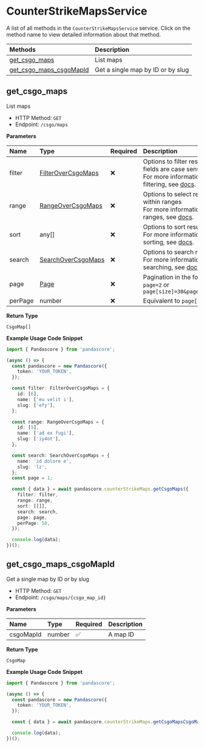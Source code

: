 # CounterStrikeMapsService

A list of all methods in the `CounterStrikeMapsService` service. Click on the method name to view detailed information about that method.

| Methods                                             | Description                       |
| :-------------------------------------------------- | :-------------------------------- |
| [get_csgo_maps](#get_csgo_maps)                     | List maps                         |
| [get_csgo_maps_csgoMapId](#get_csgo_maps_csgomapid) | Get a single map by ID or by slug |

## get_csgo_maps

List maps

- HTTP Method: `GET`
- Endpoint: `/csgo/maps`

**Parameters**

| Name    | Type                                                  | Required | Description                                                                                                                                         |
| :------ | :---------------------------------------------------- | :------- | :-------------------------------------------------------------------------------------------------------------------------------------------------- |
| filter  | [FilterOverCsgoMaps](../models/FilterOverCsgoMaps.md) | ❌       | Options to filter results. String fields are case sensitive <br/>For more information on filtering, see [docs](/docs/filtering-and-sorting#filter). |
| range   | [RangeOverCsgoMaps](../models/RangeOverCsgoMaps.md)   | ❌       | Options to select results within ranges <br/>For more information on ranges, see [docs](/docs/filtering-and-sorting#range).                         |
| sort    | any[]                                                 | ❌       | Options to sort results <br/>For more information on sorting, see [docs](/docs/filtering-and-sorting#sort).                                         |
| search  | [SearchOverCsgoMaps](../models/SearchOverCsgoMaps.md) | ❌       | Options to search results <br/>For more information on searching, see [docs](/docs/filtering-and-sorting#search).                                   |
| page    | [Page](../models/Page.md)                             | ❌       | Pagination in the form of `page=2` or `page[size]=30&page[number]=2`                                                                                |
| perPage | number                                                | ❌       | Equivalent to `page[size]`                                                                                                                          |

**Return Type**

`CsgoMap[]`

**Example Usage Code Snippet**

```typescript
import { Pandascore } from 'pandascore';

(async () => {
  const pandascore = new Pandascore({
    token: 'YOUR_TOKEN',
  });

  const filter: FilterOverCsgoMaps = {
    id: [6],
    name: ['eu velit i'],
    slug: ['efy'],
  };

  const range: RangeOverCsgoMaps = {
    id: [5],
    name: ['ad ex fugi'],
    slug: ['iy4ot'],
  };

  const search: SearchOverCsgoMaps = {
    name: 'id dolore e',
    slug: 'lz',
  };
  const page = 1;

  const { data } = await pandascore.counterStrikeMaps.getCsgoMaps({
    filter: filter,
    range: range,
    sort: [[]],
    search: search,
    page: page,
    perPage: 50,
  });

  console.log(data);
})();
```

## get_csgo_maps_csgoMapId

Get a single map by ID or by slug

- HTTP Method: `GET`
- Endpoint: `/csgo/maps/{csgo_map_id}`

**Parameters**

| Name      | Type   | Required | Description |
| :-------- | :----- | :------- | :---------- |
| csgoMapId | number | ✅       | A map ID    |

**Return Type**

`CsgoMap`

**Example Usage Code Snippet**

```typescript
import { Pandascore } from 'pandascore';

(async () => {
  const pandascore = new Pandascore({
    token: 'YOUR_TOKEN',
  });

  const { data } = await pandascore.counterStrikeMaps.getCsgoMapsCsgoMapId(6);

  console.log(data);
})();
```
